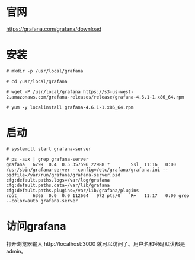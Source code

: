 # 官网
https://grafana.com/grafana/download

# 安装
```
# mkdir -p /usr/local/grafana

# cd /usr/local/grafana

# wget -P /usr/local/grafana https://s3-us-west-2.amazonaws.com/grafana-releases/release/grafana-4.6.1-1.x86_64.rpm

# yum -y localinstall grafana-4.6.1-1.x86_64.rpm
```

# 启动
```
# systemctl start grafana-server

# ps -aux | grep grafana-server
grafana   6299  0.4  0.5 357596 22988 ?        Ssl  11:16   0:00 /usr/sbin/grafana-server --config=/etc/grafana/grafana.ini --pidfile=/var/run/grafana/grafana-server.pid cfg:default.paths.logs=/var/log/grafana cfg:default.paths.data=/var/lib/grafana cfg:default.paths.plugins=/var/lib/grafana/plugins
root      6365  0.0  0.0 112664   972 pts/0    R+   11:17   0:00 grep --color=auto grafana-server
```

# 访问grafana
打开浏览器输入 http://localhost:3000 就可以访问了。用户名和密码默认都是admin。
